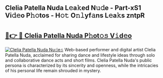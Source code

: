 ## Clelia Patella Nuda L𝚎a𝚔ed N𝚞𝚍e - Part-xS1 Vi𝚍𝚎o P𝚑𝚘tos - H𝚘𝚝 O𝚗𝚕yf𝚊ns L𝚎a𝚔s zntpR

# <h2><a href="http://kfdhaj.oniu.top/?m=Clelia+Patella+Nuda">🔗👉 🔴 Clelia Patella Nuda P𝚑ot𝚘𝚜 V𝚒d𝚎o</a></h2>

[![Clelia Patella Nuda Nu𝚍e𝚜](https://i.imgur.com/0qMVB7G.gif)](http://kfdhaj.oniu.top/?m=Clelia+Patella+Nuda)
Web-based performer and digital artist Clelia Patella Nuda, acclaimed for sharing dance and lifestyle ideas through solo and collaborative dance acts and short films. Clelia Patella Nuda's public persona is characterized by its sincerity and openness, while the intricacies of his personal life remain shrouded in mystery.  
